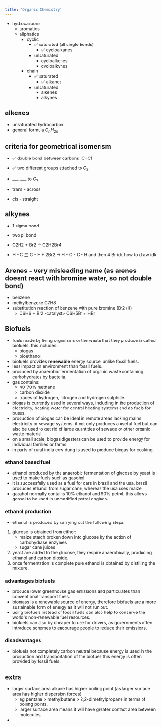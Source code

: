 ```yaml
---
title: "Organic Chemistry"
---
```


- hydrocarbons
  - aromatics
  - aliphatics
    - cyclic
      - ✅ saturated (all single bonds)
        - ✅ cycloalkanes
      - unsaturated
        - cycloalkenes
        - cycloalkynes
    - chain
      - ✅ saturated
        - ✅ alkanes
      - unsaturated
        - alkenes
        - alkynes

## alkenes

- unsaturated hydrocarbon
- general formula $C_{n}H_{2n}$

## criteria for geometrical isomerism

- ✅ double bond between carbons (C=C)
- ✅ two different groups attached to $C_{2}$
- \_\_\_, \_\_\_ to $C_{3}$

- trans - across
- cis - straight

## alkynes

- 1 sigma bond
- two pi bond

- C2H2 + Br2 -> C2H2Br4
- H - C 三 C - H + 2Br2 -> H - C - C - H and then 4 Br idk how to draw idk

## Arenes - very misleading name (as arenes doesnt react with bromine water, so not double bond)

- benzene
- methylbenzene C7H8
- substitution reaction of benzene with pure bromine (Br2 (l))
  - C6H6 + Br2 -catalyst> C6H5Br + HBr

## Biofuels

- fuels made by living organisms or the waste that they produce is called biofuels. this includes:
  - biogas
  - bioethanol
- biofuels provides **renewable** energy source, unlike fossil fuels.
- less impact on environment than fossil fuels.
- produced by anaerobic fermentation of organic waste containing carbohydrates by bacteria.
- gas contains:
  - 40-70% methane
  - carbon dioxide
  - traces of hydrogen, nitrogen and hydrogen sulphide.
- biogas is currently used in several ways, including in the production of electricity, heating water for central heating systems and as fuels for buses.
- production of biogas can be ideal in remote areas lacking mains electricity or sewage systems. it not only produces a useful fuel but can also be used to get rid of large quantities of sewage or other organic waste material
- on a small scale, biogas digesters can be used to provide energy for individual families or farms.
- in parts of rural india cow dung is used to produce biogas for cooking.

### ethanol based fuel

- ethanol produced by the anaerobic fermentation of glucose by yeast is used to make fuels such as gasohol.
- it is successfully used as a fuel for cars in brazil and the usa. brazil produces ethanol from sugar cane, whereas the usa uses maize.
- gasahol normally contains 10% ethanol and 90% petrol. this allows gashol to be used in unmodified petrol engines.

### ethanol production

- ethanol is produced by carrying out the following steps:

1. glucose is obtained from either:
   - maize starch broken down into glucose by the action of carbohydrase enzymes
   - sugar cane juices
2. yeast are added to the glucose, they respire anaerobically, producing ethanol and carbon dioxide.
3. once fermentation is complete pure ethanol is obtained by distilling the mixture.

### advantages biofuels

- produce lower greenhouse gas emissions and particulates than conventional transport fuels.
- biomass is a renewable source of energy, therefore biofuels are a more sustainable form of energy as it will not run out.
- using biofuels instead of fossil fuels can also help to conserve the world's non-renewable fuel resources.
- biofuels can also by cheaper to use for drivers, as governments often introduce schemes to encourage people to reduce their emissions.

### disadvantages

- biofuels not completely carbon neutral because energy is used in the production and transportation of the biofuel. this energy is often provided by fossil fuels.

## extra

- larger surface area alkane has higher boiling point (as larger surface area has higher dispersion forces)
  - eg pentane > methylbutane > 2,2-dimethylpropane in terms of boiling points.
  - larger surface area means it will have greater contact area between molecules.
-
